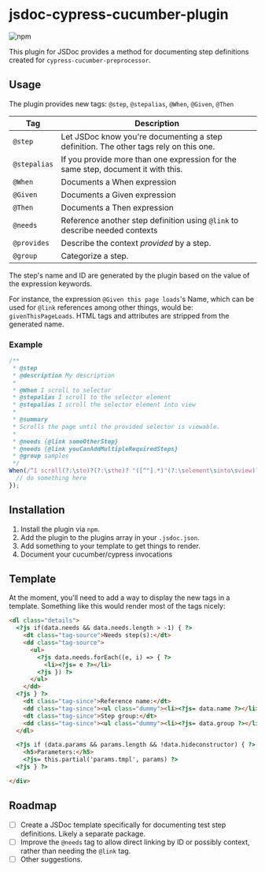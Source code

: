 # jsdoc-cypress-cucumber-plugin

![npm](https://img.shields.io/npm/dm/jsdoc-cypress-cucumber-plugin?style=flat-square)

This plugin for JSDoc provides a method for documenting step
definitions created for `cypress-cucumber-preprocessor`.

## Usage

The plugin provides new tags: `@step`, `@stepalias`, `@When`, `@Given`, `@Then`

 Tag          | Description
--------------|---------------------------------------------------------------------------------------
 `@step`      | Let JSDoc know you're documenting a step definition. The other tags rely on this one.
 `@stepalias` | If you provide more than one expression for the same step, document it with this.
 `@When`      | Documents a When expression
 `@Given`     | Documents a Given expression
 `@Then`      | Documents a Then expression
 `@needs`     | Reference another step definition using `@link` to describe needed contexts
 `@provides`  | Describe the context _provided_ by a step.
 `@group`     |	Categorize a step.

 The step's name and ID are generated by the plugin based on the value
 of the expression keywords.

 For instance, the expression `@Given this page loads`'s Name, which
 can be used for `@link` references among other things, would be:
 `givenThisPageLoads`. HTML tags and attributes are stripped from the
 generated name.

### Example

```js
/**
 * @step
 * @description My description
 *
 * @When I scroll to selector
 * @stepalias I scroll to the selector element
 * @stepalias I scroll the selector element into view
 *
 * @summary
 * Scrolls the page until the provided selector is viewable.
 *
 * @needs {@link someOtherStep}
 * @needs {@link youCanAddMultipleRequiredSteps}
 * @group samples
 */
When(/^I scroll(?:\sto)?(?:\sthe)? "([^"].*)"(?:\selement\sinto\sview)?/, (selector) => {
  // do something here
});
```

## Installation

1. Install the plugin via `npm`.
2. Add the plugin to the plugins array in your `.jsdoc.json`.
3. Add something to your template to get things to render.
4. Document your cucumber/cypress invocations

## Template

At the moment, you'll need to add a way to display the new tags in a
template. Something like this would render most of the tags nicely:

```html
<dl class="details">
  <?js if(data.needs && data.needs.length > -1) { ?>
    <dt class="tag-source">Needs step(s):</dt>
    <dd class="tag-source">
      <ul>
        <?js data.needs.forEach((e, i) => { ?>
          <li><?js= e ?></li>
        <?js }) ?>
      </ul>
    </dd>
  <?js } ?>
    <dt class="tag-since">Reference name:</dt>
    <dd class="tag-since"><ul class="dummy"><li><?js= data.name ?></li></ul></dd>
    <dt class="tag-since">Step group:</dt>
    <dd class="tag-since"><ul class="dummy"><li><?js= data.group ?></li></ul></dd>
  </dl>

  <?js if (data.params && params.length && !data.hideconstructor) { ?>
    <h5>Parameters:</h5>
    <?js= this.partial('params.tmpl', params) ?>
  <?js } ?>

</div>
```

## Roadmap

- [ ] Create a JSDoc template specifically for documenting test step
      definitions. Likely a separate package.
- [ ] Improve the `@needs` tag to allow direct linking by ID or
      possibly context, rather than needing the `@link` tag.
- [ ] Other suggestions.

